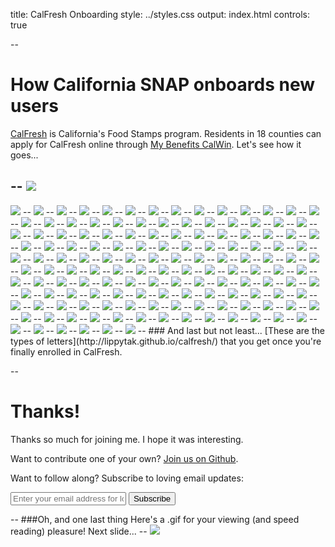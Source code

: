 title: CalFresh Onboarding
style: ../styles.css
output: index.html
controls: true

--
# How California SNAP onboards new users
[CalFresh](http://www.calfresh.ca.gov/) is California's Food Stamps program. Residents in 18 counties can apply for CalFresh online through [My Benefits CalWin](https://www.mybenefitscalwin.org/). Let's see how it goes...

--
<img src="images/3.1-calwin-home.jpg" class="bleed">
--
<img src="images/3.2-calwin-home.jpg" class="bleed">
--
<img src="images/3.3-calwin-home.jpg" class="bleed">
--
<img src="images/3.4-calwin-home.jpg" class="bleed">
--
<img src="images/3.5-calwin-home.jpg" class="bleed">
--
<img src="images/3.6-calwin-home.jpg" class="bleed">
--
<img src="images/3.7-calwin-home.jpg" class="bleed">
--
<img src="images/3.8-calwin-home.jpg" class="bleed">
--
<img src="images/3.9-calwin-home.jpg" class="bleed">
--
<img src="images/3.10-calwin-home.jpg" class="bleed">
--
<img src="images/4-county.jpeg" class="bleed">
--
<img src="images/4.1-county.jpg" class="bleed">
--
<img src="images/4.2-county.jpg" class="bleed">
--
<img src="images/4.3-county.jpg" class="bleed">
--
<img src="images/4.4-county.jpg" class="bleed">
--
<img src="images/4.5-county.jpg" class="bleed">
--
<img src="images/5-create-acct-contact-info.jpeg" class="bleed">
--
<img src="images/5.1-create-acct-contact-info.jpg" class="bleed">
--
<img src="images/5.2-create-acct-contact-info.jpg" class="bleed">
--
<img src="images/5_.1-create-acct-info.jpeg" class="bleed">
--
<img src="images/5_.1-create-acct-info.jpg" class="bleed">
--
<img src="images/5_.2-create-acct-info.jpg" class="bleed">
--
<img src="images/5_.3-create-acct-info.jpg" class="bleed">
--
<img src="images/5_.4-create-acct-info.jpg" class="bleed">
--
<img src="images/5_.5-create-acct-info.jpg" class="bleed">
--
<img src="images/5_.6-create-acct-info.jpg" class="bleed">
--
<img src="images/5_.8-create-acct-info.jpg" class="bleed">
--
<img src="images/6-create-acct-confirm.jpeg" class="bleed">
--
<img src="images/6.1-create-acct-confirm.jpg" class="bleed">
--
<img src="images/7-create-acct-email-conf.jpeg" class="bleed">
--
<img src="images/7.1-create-acct-email-conf.jpg" class="bleed">
--
<img src="images/7.2-create-acct-email-conf.jpg" class="bleed">
--
<img src="images/7.3-create-acct-email-conf.jpg" class="bleed">
--
<img src="images/8-sign-in-username.jpeg" class="bleed">
--
<img src="images/8.1-sign-in-username.jpg" class="bleed">
--
<img src="images/9.1-sign-in-pass.jpg" class="bleed">
--
<img src="images/10.1-congrats.jpg" class="bleed">
--
<img src="images/10.2-congrats.jpg" class="bleed">
--
<img src="images/10.3-congrats.jpg" class="bleed">
--
<img src="images/10.4-congrats.jpg" class="bleed">
--
<img src="images/11-apply.jpeg" class="bleed">
--
<img src="images/11.1-apply.jpg" class="bleed">
--
<img src="images/11.2-apply.jpg" class="bleed">
--
<img src="images/11.3-apply.jpg" class="bleed">
--
<img src="images/11.4-apply.jpg" class="bleed">
--
<img src="images/11.5-apply.jpg" class="bleed">
--
<img src="images/11.6-apply.jpg" class="bleed">
--
<img src="images/12-fine-print.jpeg" class="bleed">
--
<img src="images/12.1-fine-print.jpg" class="bleed">
--
<img src="images/12.2-fine-print.jpg" class="bleed">
--
<img src="images/12.3-fine-print.jpg" class="bleed">
--
<img src="images/12.4-fine-print.jpg" class="bleed">
--
<img src="images/12.5-fine-print.jpg" class="bleed">
--
<img src="images/12.6-fine-print.jpg" class="bleed">
--
<img src="images/12.7-fine-print.jpg" class="bleed">
--
<img src="images/12.8-fine-print.jpg" class="bleed">
--
<img src="images/13-select-program.jpeg" class="bleed">
--
<img src="images/13.1-select-program.jpg" class="bleed">
--
<img src="images/13.2-select-program.jpg" class="bleed">
--
<img src="images/13.3-select-program.jpg" class="bleed">
--
<img src="images/13.4-select-program.jpg" class="bleed">
--
<img src="images/13.5-select-program.jpg" class="bleed">
--
<img src="images/13.6-select-program.jpg" class="bleed">
--
<img src="images/13.7-select-program.jpg" class="bleed">
--
<img src="images/13.8-select-program.jpg" class="bleed">
--
<img src="images/13.9-select-program.jpg" class="bleed">
--
<img src="images/14-info.jpeg" class="bleed">
--
<img src="images/14.1-info.jpg" class="bleed">
--
<img src="images/14.2-info.jpg" class="bleed">
--
<img src="images/14.3-info.jpg" class="bleed">
--
<img src="images/14.4-info.jpg" class="bleed">
--
<img src="images/14.5-info.jpg" class="bleed">
--
<img src="images/14.6-info.jpg" class="bleed">
--
<img src="images/14.7-info.jpg" class="bleed">
--
<img src="images/15-your-info.jpeg" class="bleed">
--
<img src="images/15.1-your-info.jpg" class="bleed">
--
<img src="images/15.2-your-info.jpg" class="bleed">
--
<img src="images/15.3-your-info.jpg" class="bleed">
--
<img src="images/15.4-your-info.jpg" class="bleed">
--
<img src="images/15.5-your-info.jpg" class="bleed">
--
<img src="images/15.6-your-info.jpg" class="bleed">
--
<img src="images/16-submit_1.jpeg" class="bleed">
--
<img src="images/16.1-submit_1.jpg" class="bleed">
--
<img src="images/16.2-submit_1.jpg" class="bleed">
--
<img src="images/16.3-submit_1.jpg" class="bleed">
--
<img src="images/17-race.jpeg" class="bleed">
--
<img src="images/17.1-race.jpg" class="bleed">
--
<img src="images/17.2-race.jpg" class="bleed">
--
<img src="images/17.3-race.jpg" class="bleed">
--
<img src="images/18-gender_ssn.jpeg" class="bleed">
--
<img src="images/18.1-gender_ssn.jpg" class="bleed">
--
<img src="images/18.2-gender_ssn.jpg" class="bleed">
--
<img src="images/19-prior-aid.jpeg" class="bleed">
--
<img src="images/19.1-prior-aid.jpg" class="bleed">
--
<img src="images/20-your-home.jpeg" class="bleed">
--
<img src="images/21-people-confirm.jpeg" class="bleed">
--
<img src="images/22-submit_2.jpeg" class="bleed">
--
<img src="images/22.1-submit_2.jpg" class="bleed">
--
<img src="images/23-citizenship.jpeg" class="bleed">
--
<img src="images/23.1-citizenship.jpg" class="bleed">
--
<img src="images/23.2-citizenship.jpg" class="bleed">
--
<img src="images/24-disability.jpeg" class="bleed">
--
<img src="images/25-other-services.jpeg" class="bleed">
--
<img src="images/26-felon.jpeg" class="bleed">
--
<img src="images/26.1-felon.jpg" class="bleed">
--
<img src="images/26.2-felon.jpg" class="bleed">
--
<img src="images/26.3-felon.jpg" class="bleed">
--
<img src="images/27-facilities.jpeg" class="bleed">
--
<img src="images/28-prior-aid_military.jpeg" class="bleed">
--
<img src="images/29-people-summary.jpeg" class="bleed">
--
<img src="images/30-income-sources.jpeg" class="bleed">
--
<img src="images/31-quit.jpeg" class="bleed">
--
<img src="images/32-other-income.jpeg" class="bleed">
--
<img src="images/33-income-summary.jpeg" class="bleed">
--
<img src="images/33.1-income-summary.jpg" class="bleed">
--
<img src="images/33.2-income-summary.jpg" class="bleed">
--
<img src="images/34-resources.jpeg" class="bleed">
--
<img src="images/35-resources-accounts.jpeg" class="bleed">
--
<img src="images/36-resources-other.jpeg" class="bleed">
--
<img src="images/37-resources-property.jpeg" class="bleed">
--
<img src="images/38-resource-summary.jpeg" class="bleed">
--
<img src="images/39-expenses.jpeg" class="bleed">
--
<img src="images/40-expenses-housing-bills.jpeg" class="bleed">
--
<img src="images/41-expenses-child-support.jpeg" class="bleed">
--
<img src="images/42-expenses-summary.jpeg" class="bleed">
--
<img src="images/43-authorized-rep.jpeg" class="bleed">
--
<img src="images/44-certification.jpeg" class="bleed">
--
<img src="images/45-signature.jpeg" class="bleed">
--
<img src="images/46-docs-info.jpeg" class="bleed">
--
<img src="images/47-docs-details.jpeg" class="bleed">
--
<img src="images/47.1-docs-details.jpg" class="bleed">
--
<img src="images/47.2-docs-details.jpg" class="bleed">
--
<img src="images/47.3-docs-details.jpg" class="bleed">
--
<img src="images/49-docs-submit.jpeg" class="bleed">
--
<img src="images/50-interview-preference.jpeg" class="bleed">
--
<img src="images/51-vote.jpeg" class="bleed">
--
<img src="images/51.1-vote.jpg" class="bleed">
--
<img src="images/51.2-vote.jpg" class="bleed">
--
<img src="images/51.3-vote.jpg" class="bleed">
--
<img src="images/52-confirmation.jpeg" class="bleed">
--
<img src="images/52.1-confirmation.jpg" class="bleed">
--
<img src="images/52.2-confirmation.jpg" class="bleed">
--
### And last but not least...
[These are the types of letters](http://lippytak.github.io/calfresh/) that you get once you're finally enrolled in CalFresh.

--
# Thanks!
Thanks so much for joining me. I hope it was interesting.

Want to contribute one of your own? [Join us on Github](https://github.com/codeforamerica/citizen-onboard#contribute).

Want to follow along? Subscribe to loving email updates:
<div class="email-group"> <form id="subscribe-form" method="post" action="http://tinyletter.com/CitizenOnboard">
    <input type="email" id="email" name="email" value="" placeholder="Enter your email address for loving updates">
    <button class="button" type="submit"> Subscribe </button>
</form>
</div>
--
###Oh, and one last thing
Here's a .gif for your viewing (and speed reading) pleasure! Next slide...
--
<img src="images/calfresh-application.gif" class="bleed">